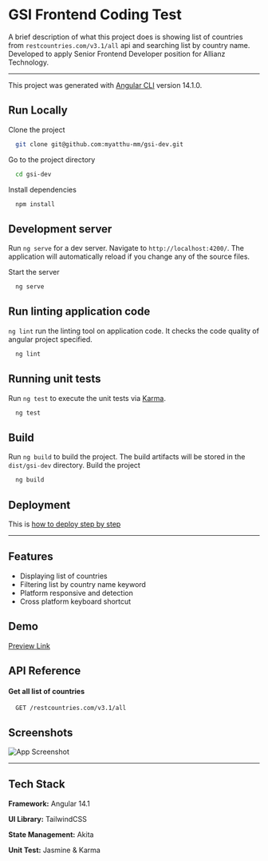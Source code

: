 # GSI Frontend Coding Test

A brief description of what this project does is showing list of countries from `restcountries.com/v3.1/all` api and searching list by country name. Developed to apply Senior Frontend Developer position for Allianz Technology.  

---
This project was generated with [Angular CLI](https://github.com/angular/angular-cli) version 14.1.0.

## Run Locally

Clone the project

```bash
  git clone git@github.com:myatthu-mm/gsi-dev.git
```

Go to the project directory

```bash
  cd gsi-dev
```

Install dependencies

```bash
  npm install
```

## Development server

Run `ng serve` for a dev server. Navigate to `http://localhost:4200/`. The application will automatically reload if you change any of the source files.

Start the server

```bash
  ng serve
```

## Run linting application code

`ng lint` run the linting tool on application code. It checks the code quality of angular project specified.

```bash
  ng lint
```
## Running unit tests

Run `ng test` to execute the unit tests via [Karma](https://karma-runner.github.io).
```bash
  ng test
```

## Build

Run `ng build` to build the project. The build artifacts will be stored in the `dist/gsi-dev` directory.
Build the project
```bash
  ng build
```

## Deployment

This is [how to deploy step by step](https://javascript.plainenglish.io/how-to-deploy-angular-app-on-netlify-215aad88505)


---
## Features

- Displaying list of countries
- Filtering list by country name keyword
- Platform responsive and detection
- Cross platform keyboard shortcut


## Demo

[Preview Link](https://gsidev.netlify.app/)

## API Reference

#### Get all list of countries

```http
  GET /restcountries.com/v3.1/all
```

## Screenshots

![App Screenshot](https://via.placeholder.com/468x300?text=App+Screenshot+Here)


---

## Tech Stack

**Framework:** Angular 14.1

**UI Library:** TailwindCSS

**State Management:** Akita

**Unit Test:** Jasmine & Karma
